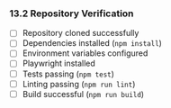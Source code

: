 ### 13.2 Repository Verification

- [ ] Repository cloned successfully
- [ ] Dependencies installed (`npm install`)
- [ ] Environment variables configured
- [ ] Playwright installed
- [ ] Tests passing (`npm test`)
- [ ] Linting passing (`npm run lint`)
- [ ] Build successful (`npm run build`)
